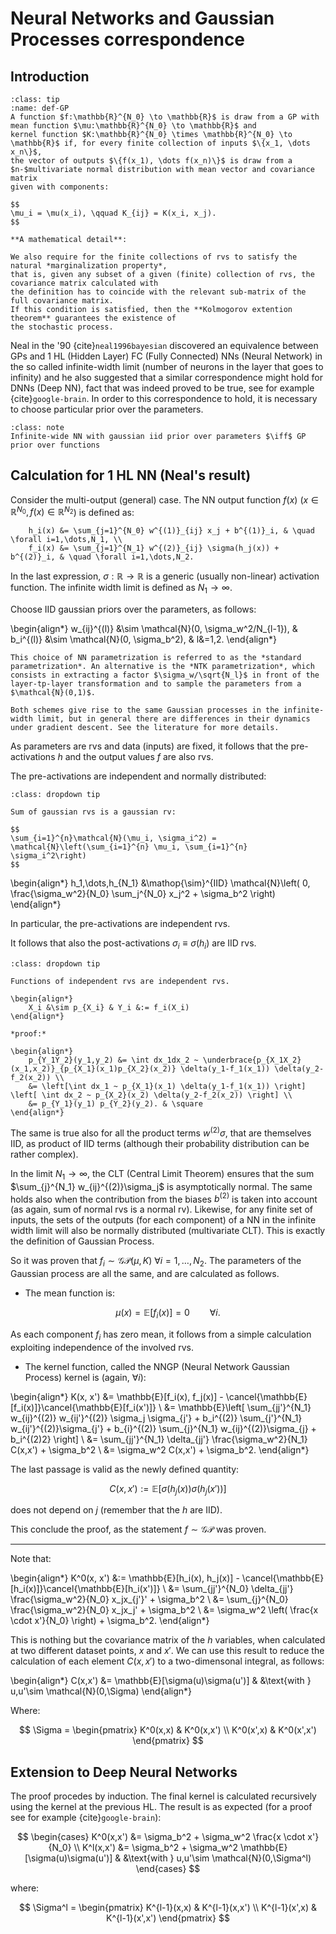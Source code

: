 # Neural Networks and Gaussian Processes correspondence

## Introduction

```{admonition} Definition: Gaussian Processes (GP)
:class: tip
:name: def-GP
A function $f:\mathbb{R}^{N_0} \to \mathbb{R}$ is draw from a GP with mean function $\mu:\mathbb{R}^{N_0} \to \mathbb{R}$ and
kernel function $K:\mathbb{R}^{N_0} \times \mathbb{R}^{N_0} \to \mathbb{R}$ if, for every finite collection of inputs $\{x_1, \dots x_n\}$,
the vector of outputs $\{f(x_1), \dots f(x_n)\}$ is draw from a $n-$multivariate normal distribution with mean vector and covariance matrix
given with components:

$$
\mu_i = \mu(x_i), \qquad K_{ij} = K(x_i, x_j).
$$

**A mathematical detail**:

We also require for the finite collections of rvs to satisfy the natural *marginalization property*, 
that is, given any subset of a given (finite) collection of rvs, the covariance matrix calculated with 
the definition has to coincide with the relevant sub-matrix of the full covariance matrix. 
If this condition is satisfied, then the **Kolmogorov extention theorem** guarantees the existence of 
the stochastic process.  

```

Neal in the '90 {cite}`neal1996bayesian` discovered an equivalence between GPs and 1 HL (Hidden Layer) FC (Fully Connected) NNs (Neural Network) in the so called infinite-width limit (number of neurons in the layer that goes to infinity) and he also suggested that a similar correspondence might hold for DNNs (Deep NN), fact that was indeed proved to be true, see for example {cite}`google-brain`. In order to this correspondence to hold, it is necessary to choose particular prior over the parameters. 

```{admonition} Consequence
:class: note
Infinite-wide NN with gaussian iid prior over parameters $\iff$ GP prior over functions
```

## Calculation for 1 HL NN (Neal's result) 

Consider the multi-output (general) case. The NN output function $f(x)$ ($x \in \mathbb{R}^{N_0}, f(x)\in \mathbb{R}^{N_2}$) is defined as:

```{math}
    h_i(x) &= \sum_{j=1}^{N_0} w^{(1)}_{ij} x_j + b^{(1)}_i, & \quad \forall i=1,\dots,N_1, \\
    f_i(x) &= \sum_{j=1}^{N_1} w^{(2)}_{ij} \sigma(h_j(x)) + b^{(2)}_i, & \quad \forall i=1,\dots,N_2.
```

In the last expression, $\sigma:\mathbb{R} \to \mathbb{R}$ is a generic (usually non-linear) activation function. The infinite width limit is defined as $N_1 \to \infty$.

Choose IID gaussian priors over the parameters, as follows:

\begin{align*}
w_{ij}^{(l)} &\sim \mathcal{N}(0, \sigma_w^2/N_{l-1}), & b_i^{(l)} &\sim \mathcal{N}(0, \sigma_b^2), & l&=1,2.
\end{align*}

```{important}
This choice of NN parametrization is referred to as the *standard parametrization*. An alternative is the *NTK parametrization*, which consists in extracting a factor $\sigma_w/\sqrt{N_l}$ in front of the layer-tp-layer transformation and to sample the parameters from a $\mathcal{N}(0,1)$. 

Both schemes give rise to the same Gaussian processes in the infinite-width limit, but in general there are differences in their dynamics under gradient descent. See the literature for more details.
```



As parameters are rvs and data (inputs) are fixed, it follows that the pre-activations $h$ and the output values $f$ are also rvs. 

The pre-activations are independent and normally distributed:

```{admonition} Formula
:class: dropdown tip

Sum of gaussian rvs is a gaussian rv:

$$
\sum_{i=1}^{n}\mathcal{N}(\mu_i, \sigma_i^2) = \mathcal{N}\left(\sum_{i=1}^{n} \mu_i, \sum_{i=1}^{n} \sigma_i^2\right) 
$$

```

\begin{align*}
h_1,\dots,h_{N_1} &\mathop{\sim}^{IID} \mathcal{N}\left( 0, \frac{\sigma_w^2}{N_0} \sum_j^{N_0} x_j^2 + \sigma_b^2 \right)
\end{align*}

In particular, the pre-activations are independent rvs. 

It follows that also the post-activations $\sigma_i \equiv \sigma(h_i)$ are IID rvs.

```{admonition} Mathematical fact
:class: dropdown tip

Functions of independent rvs are independent rvs.

\begin{align*}
    X_i &\sim p_{X_i} & Y_i &:= f_i(X_i) 
\end{align*}

*proof:*

\begin{align*}
    p_{Y_1Y_2}(y_1,y_2) &= \int dx_1dx_2 ~ \underbrace{p_{X_1X_2}(x_1,x_2)}_{p_{X_1}(x_1)p_{X_2}(x_2)} \delta(y_1-f_1(x_1)) \delta(y_2-f_2(x_2)) \\
    &= \left[\int dx_1 ~ p_{X_1}(x_1) \delta(y_1-f_1(x_1)) \right] \left[ \int dx_2 ~ p_{X_2}(x_2) \delta(y_2-f_2(x_2)) \right] \\
    &= p_{Y_1}(y_1) p_{Y_2}(y_2). & \square
\end{align*}

```

The same is true also for all the product terms $w^{(2)}\sigma$, that are themselves IID, as product of IID terms (although their probability distribution can be rather complex). 

In the limit $N_1 \to \infty$, the CLT (Central Limit Theorem) ensures that the sum $\sum_{j}^{N_1} w_{ij}^{(2)}\sigma_j$ is asymptotically normal. The same holds also when the contribution from the biases $b^{(2)}$ is taken into account (as again, sum of normal rvs is a normal rv). Likewise, for any finite set of inputs, the sets of the outputs (for each component) of a NN in the infinite width limit will also be normally distributed (multivariate CLT). This is exactly the definition of Gaussian Process.

So it was proven that $f_i \sim \mathcal{GP}(\mu, K) ~ \forall i=1,\dots,N_2$. The parameters of the Gaussian process are all the same, and are calculated as follows.

- The mean function is:

$$
\mu(x) = \mathbb{E}[f_i(x)] = 0 \qquad \forall i.
$$

As each component $f_i$ has zero mean, it follows from a simple calculation exploiting independence of the involved rvs.

- The kernel function, called the NNGP (Neural Network Gaussian Process) kernel is (again, $\forall i$):

\begin{align*}
K(x, x') &= \mathbb{E}[f_i(x), f_j(x)] - \cancel{\mathbb{E}[f_i(x)]}\cancel{\mathbb{E}[f_i(x')]} \\
&= \mathbb{E}\left[ \sum_{jj'}^{N_1} w_{ij}^{(2)} w_{ij'}^{(2)} \sigma_j \sigma_{j'} + b_i^{(2)} \sum_{j'}^{N_1} w_{ij'}^{(2)}\sigma_{j'} + b_{i}^{(2)} \sum_{j}^{N_1} w_{ij}^{(2)}\sigma_{j} + b_i^{(2)2} \right] \\
&= \sum_{jj'}^{N_1} \delta_{jj'} \frac{\sigma_w^2}{N_1} C(x,x') + \sigma_b^2 \\
&= \sigma_w^2 C(x,x') + \sigma_b^2.
\end{align*}

The last passage is valid as the newly defined quantity:

$$
C(x,x') := \mathbb{E}[\sigma(h_j(x)) \sigma(h_j(x'))]
$$

does not depend on $j$ (remember that the $h$ are IID).

This conclude the proof, as the statement $f\sim\mathcal{GP}$ was proven.

---

Note that:

\begin{align*}
K^0(x, x') &:= \mathbb{E}[h_i(x), h_j(x)] - \cancel{\mathbb{E}[h_i(x)]}\cancel{\mathbb{E}[h_i(x')]} \\
&= \sum_{jj'}^{N_0} \delta_{jj'} \frac{\sigma_w^2}{N_0} x_jx_{j'}' + \sigma_b^2 \\
&= \sum_{j}^{N_0} \frac{\sigma_w^2}{N_0} x_jx_j' + \sigma_b^2 \\
&= \sigma_w^2 \left( \frac{x \cdot x'}{N_0} \right) + \sigma_b^2.
\end{align*}

This is nothing but the covariance matrix of the $h$ variables, 
when calculated at two different dataset points, $x$ and $x'$. We can use this result to reduce the calculation of each element $C(x,x')$ to a two-dimensonal integral, as follows:

\begin{align*}
C(x,x') &= \mathbb{E}[\sigma(u)\sigma(u')] & &\text{with } u,u'\sim \mathcal{N}(0,\Sigma)
\end{align*}

Where:

$$
\Sigma = 
\begin{pmatrix}
K^0(x,x) & K^0(x,x') \\
K^0(x',x) & K^0(x',x')
\end{pmatrix}
$$


## Extension to Deep Neural Networks

The proof procedes by induction. The final kernel is calculated recursively using the kernel at the previous HL. The result is as expected (for a proof see for example {cite}`google-brain`):

$$
\begin{cases}
K^0(x,x') &= \sigma_b^2 + \sigma_w^2 \frac{x \cdot x'}{N_0} \\
K^l(x,x') &= \sigma_b^2 + \sigma_w^2 \mathbb{E}[\sigma(u)\sigma(u')] & &\text{with } u,u'\sim \mathcal{N}(0,\Sigma^l)
\end{cases}
$$

where:

$$
\Sigma^l = 
\begin{pmatrix}
K^{l-1}(x,x) & K^{l-1}(x,x') \\
K^{l-1}(x',x) & K^{l-1}(x',x')
\end{pmatrix}
$$